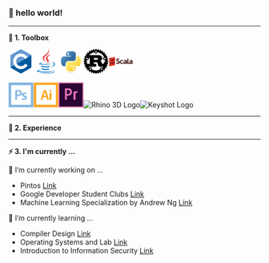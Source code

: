 <!--
**hoosong0235/hoosong0235** is a ✨ _special_ ✨ repository because its `README.md` (this file) appears on your GitHub profile.

Here are some ideas to get you started:

- 🔭 I’m currently working on ...
- 🌱 I’m currently learning ...
- 👯 I’m looking to collaborate on ...
- 🤔 I’m looking for help with ...
- 💬 Ask me about ...
- 📫 How to reach me: ...
- 😄 Pronouns: ...
- ⚡ Fun fact: ...
-->

### 👋 hello world!

---

**🧰 1. Toolbox**

<img src="https://github.com/devicons/devicon/blob/master/icons/c/c-original.svg" alt="C Logo" width="50" height="50"/><img src="https://github.com/devicons/devicon/blob/master/icons/java/java-original.svg" alt="Java Logo" width="50" height="50"/><img src="https://github.com/devicons/devicon/blob/master/icons/python/python-original.svg" alt="Python Logo" width="50" height="50"/><img src="https://github.com/devicons/devicon/blob/master/icons/rust/rust-plain.svg" alt="Rust Logo" width="50" height="50"/><img src="https://github.com/devicons/devicon/blob/master/icons/scala/scala-original-wordmark.svg" alt="Scala Logo" width="50" height="50"/>

<img src="https://github.com/devicons/devicon/blob/master/icons/photoshop/photoshop-line.svg" alt="Photoshop Logo" width="50" height="50"/><img src="https://github.com/devicons/devicon/blob/master/icons/illustrator/illustrator-line.svg" alt="Illustrator Logo" width="50" height="50"/><img src="https://github.com/devicons/devicon/blob/master/icons/premierepro/premierepro-original.svg" alt="Premiere Pro" width="50" height="50"/><img src="https://www.rhino3d.com/new-source/images/rhino-logo.png" alt="Rhino 3D Logo" width="50" height="50"/><img src="https://www.keyshot.com/wp-content/uploads/2020/11/keyshot-logo-250.png" alt="Keyshot Logo" width="50" height="50"/>

---

**📘 2. Experience**

----

**⚡ 3. I'm currently ...**

🔭 I’m currently working on ...
- Pintos [Link](https://web.stanford.edu/class/cs140/projects/pintos/pintos.html)
- Google Developer Student Clubs [Link](https://gdsc-kaist.notion.site/)
- Machine Learning Specialization by Andrew Ng [Link](https://www.coursera.org/specializations/machine-learning-introduction?utm_medium=sem&utm_source=gg&utm_campaign=B2C_GLOBAL_machine-learning-introduction_stanford_FTCOF_specializations_ROW&campaignid=2070742271&adgroupid=80109820241&device=c&keyword=machine%20learning%20mooc&matchtype=b&network=g&devicemodel=&adposition=&creativeid=606803632021&hide_mobile_promo&gclid=Cj0KCQiAwJWdBhCYARIsAJc4idBH4nED1sKpsra8WIKCBOxqvqok8RRTvFba2CcSJEiAP3tesm5jB-MaAj5TEALw_wcB)

🌱 I’m currently learning ...
- Compiler Design [Link](https://github.com/kaist-cp/cs420)
- Operating Systems and Lab [Link](https://github.com/casys-kaist/pintos-kaist)
- Introduction to Information Security [Link](https://github.com/prosyslab-classroom/cs348-information-security)
